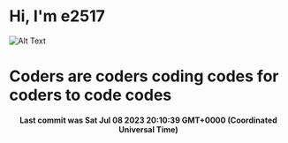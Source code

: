 # Hi, I'm e2517

![Alt Text](https://github.com/E2517/e2517/blob/master/images/background.gif)

# Coders are coders coding codes for coders to code codes

<h4 align="center">Last commit was Sat Jul 08 2023 20:10:39 GMT+0000 (Coordinated Universal Time)</h4>
